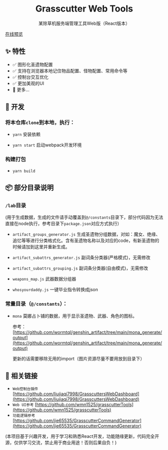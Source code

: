 <h1 align="center">Grasscutter Web Tools</h1>
<p align="center">某除草机服务端管理工具Web版（React版本）</p>

[在线预览](https://lancelrq.github.io/grasscutter-web-tools/)

## ✨ 特性

- ✅ 图形化圣遗物配置
- ✅ 支持在浏览器本地记住物品配置、怪物配置、常用命令等
- ✅ 控制台交互优化
- ✅ 更加美观的UI
- 🔲 更多...

## 🔨 开发

### 将本仓库`clone`到本地，执行：

- `yarn`  安装依赖

- `yarn start` 启动webpack开发环境

### 构建打包

- `yarn build`

## 📦 部分目录说明

### `/lab`目录

(用于生成数据，生成的文件请手动覆盖到`@/constants`目录下，部分代码因为无法直接在node执行，参考目录下`package.json`对应方式执行）

- `artifact_groups_generator.js` 生成圣遗物分组数据，对如：魔女、绝缘、追忆等等进行分类格式化。含有圣遗物名称以及对应的code，有新圣遗物的时候请加到这里并重新生成。

- `artifact_subattrs_generator.js` 副词条分类器(严格模式)，无需修改

- `artifact_subattrs_grouping.js` 副词条分类器(自由模式)，无需修改

- `weapons_map.js` 武器数据分组器

- `whosyourdaddy.js` 一键毕业指令转换成json

### 常量目录（`@/constants`）：

- `mona` 莫娜占卜铺的数据，用于显示圣遗物、武器、角色的图标。

    参考：[https://github.com/wormtql/genshin_artifact/tree/main/mona_generate/output](https://github.com/wormtql/genshin_artifact/tree/main/mona_generate/output)
    
    更新的话需要移除无用的import（图片资源尽量不要用放到目录下）

## 🔗 相关链接
    
- `Web控制台插件` [https://github.com/liujiaqi7998/GrasscuttersWebDashboard](https://github.com/liujiaqi7998/GrasscuttersWebDashboard)
- `Web UI参考` [https://github.com/wmn1525/grasscutterTools](https://github.com/wmn1525/grasscutterTools)
- `功能逻辑参考` [https://github.com/jie65535/GrasscutterCommandGenerator](https://github.com/jie65535/GrasscutterCommandGenerator)


(本项目基于兴趣开发，用于学习和熟悉React开发，功能随缘更新，代码完全开源，仅供学习交流，禁止用于商业用途！否则后果自负！)
